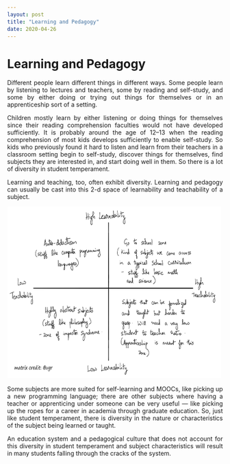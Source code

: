 ```yaml
---
layout: post
title: "Learning and Pedagogy"
date: 2020-04-26
---
```


<style>body {text-align: justify}</style>

# Learning and Pedagogy

Different people learn different things in different ways. Some people learn by listening to lectures and teachers, some by reading and self-study, and some by either doing or trying out things for themselves or in an apprenticeship sort of a setting.

Children mostly learn by either listening or doing things for themselves since their reading comprehension faculties would not have developed sufficiently. It is probably around the age of 12–13 when the reading comprehension of most kids develops sufficiently to enable self-study. So kids who previously found it hard to listen and learn from their teachers in a classroom setting begin to self-study, discover things for themselves, find subjects they are interested in, and start doing well in them. So there is a lot of diversity in student temperament.

Learning and teaching, too, often exhibit diversity. Learning and pedagogy can usually be cast into this 2-d space of learnability and teachability of a subject.

<img src="../images/pedagogy-matrix.png" alt="Pedagogy Matrix" style="height: 400px; width:500px;"/>

Some subjects are more suited for self-learning and MOOCs, like picking up a new programming language; there are other subjects where having a teacher or apprenticing under someone can be very useful — like picking up the ropes for a career in academia through graduate education. So, just like student temperament, there is diversity in the nature or characteristics of the subject being learned or taught.

An education system and a pedagogical culture that does not account for this diversity in student temperament and subject characteristics will result in many students falling through the cracks of the system.